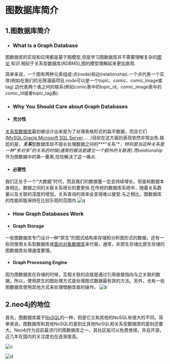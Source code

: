 # 图数据库简介

## 1.图数据库简介

* ### <span color=red>What</span> Is a Graph Database

图数据库的实现和应用都是基于图模型,但是学习图数据库并不需要理解复杂的[图论](https://en.wikipedia.org/wiki/Graph_theory) 知识.相较于关系型数据库(RDBMS),图的模型理解起来更加直观.

简单来说，一个图有两种元素组成:点(node)和边(relationship).一个点代表一个实体(例如在我们的无限漫画项目,node可以是一个topic、comic、comic_image或tag).边代表两个表之间的联系(例如comic表中的topic_id，comic_image表中的comic_id或者topic_tag表).

* ### <span color=red>Why</span> You Should Care about Graph Databases

* #### 充分性

[关系型数据库](https://en.wikipedia.org/wiki/Relational_database_management_system)最初被设计出来是为了处理表格形式的扁平数据，而且它们([MySQL](https://en.wikipedia.org/wiki/MySQL),[Oracle](https://en.wikipedia.org/wiki/Oracle),[Microsoft SQL Server](https://en.wikipedia.org/wiki/Microsoft_SQL_Server)……)目前在这方面的表现依然非常出色.尴尬的是，***关系***型数据库却不擅长处理数据之间的***“关系”***，特别是当这种关系是一种“多对多”的关系的时候(通常的做法是建立一个额外的关联表).而*relationship*作为图数据中的第一要素,恰恰解决了这一痛点.

* #### 必要性

我们正处于一个“大数据”时代，而且我们的数据量一定会持续增长，但是和数据本身相比，数据之间的关联关系增长的要更快.在传统的数据库系统中，随着关系数量以及关联的深度的增加，关系查询的效率会变得难以接受.与之相比，图数据库的性能却能保持在比较乐观的范围内.![q](/assets/20180723150814.png)

* ### <span color=red>How</span> Graph Databases Work

* #### Graph Storage

一些图数据库专门设计一种“原生”的图式结构来存储和分析图形式的数据，还有一些则使用关系型数据库或[面向对象数据库](https://en.wikipedia.org/wiki/Object_database)来代替。通常，非原生存储比原生存储的图数据库处理速度要慢。

* #### Graph Processing Engine

因为图数据库在存储的时候，互相关联的店就是通过引用直接指向与之关联的数据，所以，使用原生的图处理方式是处理图式数据最有效的方法。另外，也有一些图数据库使用其他方式来处理增删改查的操作。
![b](/assets/20180723151742.png)

## 2.neo4j的地位

首先，图数据库属于[NoSQL](https://en.wikipedia.org/wiki/NoSQL)的一种，但是它又和其他的NoSQL有很大的不同。简单来说，图数据库和其他NoSQL的差别比其他NoSQL和关系型数据库的差别还要大。Neo4j作为目前最流行的图数据库之一，其社区版可以免费使用，并且开源，近几年在国内的关注度也在逐渐提高。

![c](/assets/572343-20151031125529450-1021814796.jpg)

![d](/assets/timg.jpeg)